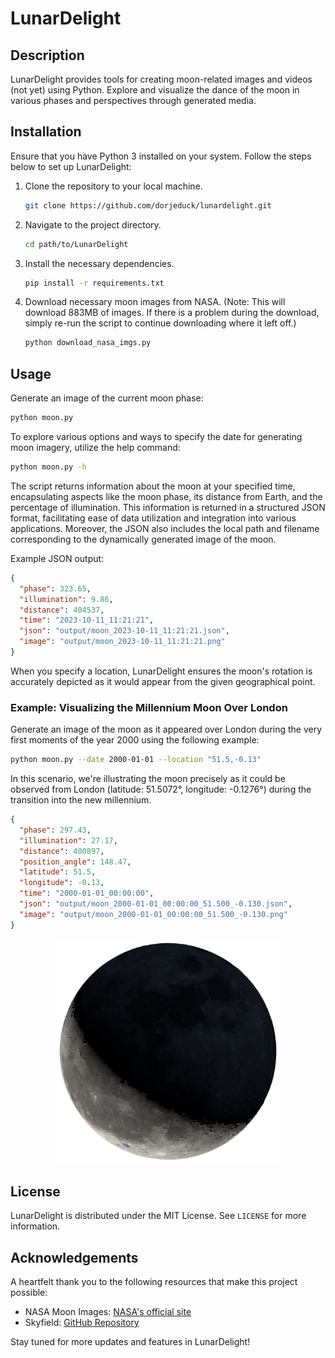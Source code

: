 
# LunarDelight

## Description
LunarDelight provides tools for creating moon-related images and videos (not yet) using Python. Explore and visualize the dance of the moon in various phases and perspectives through generated media.

## Installation
Ensure that you have Python 3 installed on your system. Follow the steps below to set up LunarDelight:

1. Clone the repository to your local machine.
   ```sh
   git clone https://github.com/dorjeduck/lunardelight.git
   ```
2. Navigate to the project directory.
   ```sh
   cd path/to/LunarDelight
   ```
3. Install the necessary dependencies.
   ```sh
   pip install -r requirements.txt
   ```
4. Download necessary moon images from NASA. (Note: This will download 883MB of images. If there is a problem during the download, simply re-run the script to continue downloading where it left off.)
   ```sh
   python download_nasa_imgs.py
   ```

## Usage
Generate an image of the current moon phase:
```sh
python moon.py
```

To explore various options and ways to specify the date for generating moon imagery, utilize the help command:

```sh
python moon.py -h
```

The script returns information about the moon at your specified time, encapsulating aspects like the moon phase, its distance from Earth, and the percentage of illumination. This information is returned in a structured JSON format, facilitating ease of data utilization and integration into various applications. Moreover, the JSON also includes the local path and filename corresponding to the dynamically generated image of the moon.

Example JSON output:

```json
{
  "phase": 323.65,
  "illumination": 9.86,
  "distance": 404537,
  "time": "2023-10-11_11:21:21",
  "json": "output/moon_2023-10-11_11:21:21.json",
  "image": "output/moon_2023-10-11_11:21:21.png"
}
```

When you specify a location, LunarDelight ensures the moon's rotation is accurately depicted as it would appear from the given geographical point. 

### Example: Visualizing the Millennium Moon Over London

Generate an image of the moon as it appeared over London during the very first moments of the year 2000 using the following example:

```sh
python moon.py --date 2000-01-01 --location "51.5,-0.13" 
```

In this scenario, we're illustrating the moon precisely as it could be observed from London (latitude: 51.5072°, longitude: -0.1276°) during the transition into the new millennium.

```json
{
  "phase": 297.43,
  "illumination": 27.17,
  "distance": 400897,
  "position_angle": 148.47,
  "latitude": 51.5,
  "longitude": -0.13,
  "time": "2000-01-01_00:00:00",
  "json": "output/moon_2000-01-01_00:00:00_51.500_-0.130.json",
  "image": "output/moon_2000-01-01_00:00:00_51.500_-0.130.png"
}
```

<p align="center">
  <img width="360" src="assets/moon_london_millennium.png">
</p>


## License
LunarDelight is distributed under the MIT License. See `LICENSE` for more information.

## Acknowledgements
A heartfelt thank you to the following resources that make this project possible:

- NASA Moon Images: [NASA's official site](https://moon.nasa.gov/)
- Skyfield: [GitHub Repository](https://github.com/skyfielders/python-skyfield)

Stay tuned for more updates and features in LunarDelight!

